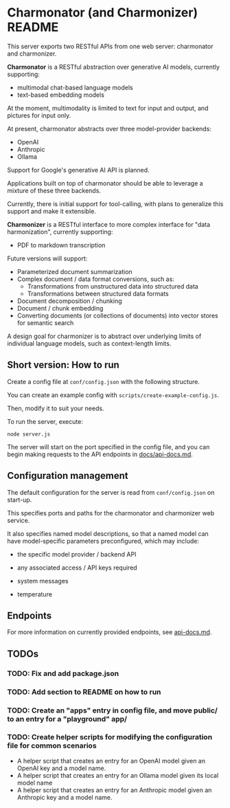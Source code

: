 # Charmonator (and Charmonizer) README

This server exports two RESTful APIs from one web server: charmonator and charmonizer.


**Charmonator** is a RESTful abstraction over generative AI models, currently supporting:

 - multimodal chat-based language models
 - text-based embedding models

At the moment, multimodality is limited to text for input and output, and pictures for input only.

At present, charmonator abstracts over three model-provider backends:

 - OpenAI
 - Anthropic
 - Ollama

Support for Google's generative AI API is planned.

Applications built on top of charmonator should be able to leverage a mixture of these three backends.

Currently, there is initial support for tool-calling, with plans to generalize this support and make it extensible.


**Charmonizer** is a RESTful interface to more complex interface for "data harmonization", currently supporting:

 - PDF to markdown transcription

Future versions will support:

 - Parameterized document summarization
 - Complex document / data format conversions, such as:
   + Transformations from unstructured data into structured data 
   + Transformations between structured data formats
 - Document decomposition / chunking
 - Document / chunk embedding
 - Converting documents (or collections of documents) into vector stores for semantic search

A design goal for charmonizer is to abstract over underlying limits of individual language models, such as context-length limits.


## Short version: How to run

Create a config file at `conf/config.json` with the following structure.

You can create an example config with `scripts/create-example-config.js`.

Then, modify it to suit your needs.


To run the server, execute:

```
node server.js
```

The server will start on the port specified in the config file, and you can begin making requests to the API endpoints in [docs/api-docs.md](./docs/api-docs.md).


## Configuration management

The default configuration for the server is read from `conf/config.json` on start-up.

This specifies ports and paths for the charmonator and charmonizer web service.

It also specifies named model descriptions, so that a named model can have model-specific parameters preconfigured, which may include:

 - the specific model provider / backend API
 - any associated access / API keys required

 - system messages
 - temperature 


## Endpoints

For more information on currently provided endpoints, see [api-docs.md](./docs/api-docs.md).


## TODOs


### TODO: Fix and add package.json 

### TODO: Add section to README on how to run


### TODO: Create an "apps" entry in config file, and move public/ to an entry for a "playground" app/


### TODO: Create helper scripts for modifying the configuration file for common scenarios

 - A helper script that creates an entry for an OpenAI model given an OpenAI key and a model name.
 - A helper script that creates an entry for an Ollama model given its local model name
 - A helper script that creates an entry for an Anthropic model given an Anthropic key and a model name.


